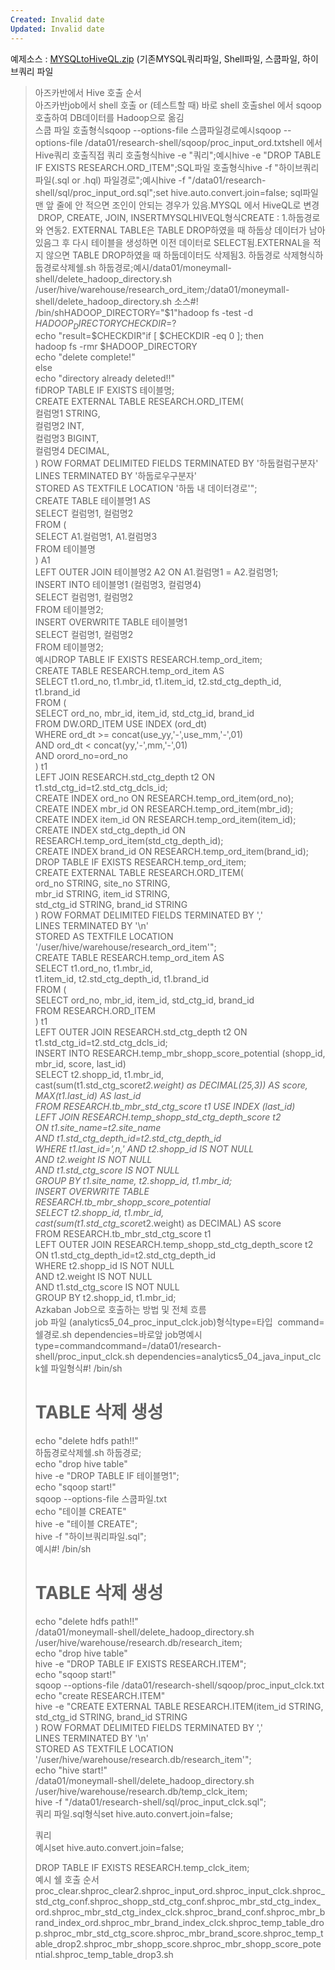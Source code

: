 ```yaml
---
Created: Invalid date
Updated: Invalid date
---
```

예제소스 : [MYSQLtoHiveQL.zip](http://wiki.moneymall.ssgadm.com:8010/download/attachments/1836918/MYSQLtoHiveQL.zip?version=1&modificationDate=1410744891000&api=v2) (기존MYSQL쿼리파일, Shell파일, 스쿱파일, 하이브쿼리 파일

> 아즈카반에서 Hive 호출 순서   
> 아즈카반job에서 shell 호출 or (테스트할 때) 바로 shell 호출shel 에서 sqoop 호출하여 DB데이터를 Hadoop으로 옮김  
> 스쿱 파일 호출형식sqoop --options-file 스쿱파일경로예시sqoop --options-file /data01/research-shell/sqoop/proc_input_ord.txtshell 에서 Hive쿼리 호출직접 쿼리 호출형식hive -e "쿼리";예시hive -e "DROP TABLE IF EXISTS RESEARCH.ORD_ITEM";SQL파일 호출형식hive -f "하이브쿼리파일(.sql or .hql) 파일경로";예시hive -f "/data01/research-shell/sql/proc_input_ord.sql";set hive.auto.convert.join=false; sql파일 맨 앞 줄에 안 적으면 조인이 안되는 경우가 있음.MYSQL 에서 HiveQL로 변경  
>  DROP, CREATE, JOIN, INSERTMYSQLHIVEQL형식CREATE : 1.하둡경로와 연동2. EXTERNAL TABLE은 TABLE DROP하였을 때 하둡상 데이터가 남아 있음그 후 다시 테이블을 생성하면 이전 데이터로 SELECT됨.EXTERNAL을 적지 않으면 TABLE DROP하였을 때 하둡데이터도 삭제됨3. 하둡경로 삭제형식하둡경로삭제쉘.sh 하둡경로;예시/data01/moneymall-shell/delete_hadoop_directory.sh /user/hive/warehouse/research_ord_item;/data01/moneymall-shell/delete_hadoop_directory.sh 소스#! /bin/shHADOOP_DIRECTORY="$1"hadoop fs -test -d $HADOOP_DIRECTORYCHECKDIR=$?  
> echo "result=$CHECKDIR"if [ $CHECKDIR -eq 0 ]; then  
> hadoop fs -rmr $HADOOP_DIRECTORY  
> echo "delete complete!"  
> else  
> echo "directory already deleted!!"  
> fiDROP TABLE IF EXISTS 테이블명;  
> CREATE EXTERNAL TABLE RESEARCH.ORD_ITEM(  
> 컬럼명1 STRING,  
> 컬럼명2 INT,  
> 컬럼명3 BIGINT,  
> 컬럼명4 DECIMAL,  
> ) ROW FORMAT DELIMITED FIELDS TERMINATED BY '하둡컬럼구분자'  
> LINES TERMINATED BY '하둡로우구분자'  
> STORED AS TEXTFILE LOCATION '하둡 내 데이터경로'";  
> CREATE TABLE 테이블명1 AS  
> SELECT 컬럼명1, 컬럼명2  
> FROM (  
> SELECT A1.컬럼명1, A1.컬럼명3  
> FROM 테이블명  
> ) A1  
> LEFT OUTER JOIN 테이블명2 A2 ON A1.컬럼명1 = A2.컬럼명1;  
> INSERT INTO 테이블명1 (컬럼명3, 컬럼명4)  
> SELECT 컬럼명1, 컬럼명2  
> FROM 테이블명2;  
> INSERT OVERWRITE TABLE 테이블명1  
> SELECT 컬럼명1, 컬럼명2  
> FROM 테이블명2;  
> 예시DROP TABLE IF EXISTS RESEARCH.temp_ord_item;  
> CREATE TABLE RESEARCH.temp_ord_item AS  
> SELECT t1.ord_no, t1.mbr_id, t1.item_id, t2.std_ctg_depth_id, t1.brand_id  
> FROM (  
> SELECT ord_no, mbr_id, item_id, std_ctg_id, brand_id  
> FROM DW.ORD_ITEM USE INDEX (ord_dt)  
> WHERE ord_dt >= concat(use_yy,'-',use_mm,'-',01)  
> AND ord_dt < concat(yy,'-',mm,'-',01)  
> AND orord_no=ord_no  
> ) t1  
> LEFT JOIN RESEARCH.std_ctg_depth t2 ON t1.std_ctg_id=t2.std_ctg_dcls_id;  
> CREATE INDEX ord_no ON RESEARCH.temp_ord_item(ord_no);  
> CREATE INDEX mbr_id ON RESEARCH.temp_ord_item(mbr_id);  
> CREATE INDEX item_id ON RESEARCH.temp_ord_item(item_id);  
> CREATE INDEX std_ctg_depth_id ON RESEARCH.temp_ord_item(std_ctg_depth_id);  
> CREATE INDEX brand_id ON RESEARCH.temp_ord_item(brand_id);  
> DROP TABLE IF EXISTS RESEARCH.temp_ord_item;  
> CREATE EXTERNAL TABLE RESEARCH.ORD_ITEM(  
> ord_no STRING, site_no STRING,  
> mbr_id STRING, item_id STRING,  
> std_ctg_id STRING, brand_id STRING  
> ) ROW FORMAT DELIMITED FIELDS TERMINATED BY ','  
> LINES TERMINATED BY '\n'  
> STORED AS TEXTFILE LOCATION '/user/hive/warehouse/research_ord_item'";  
> CREATE TABLE RESEARCH.temp_ord_item AS  
> SELECT t1.ord_no, t1.mbr_id,  
> t1.item_id, t2.std_ctg_depth_id, t1.brand_id  
> FROM (  
> SELECT ord_no, mbr_id, item_id, std_ctg_id, brand_id  
> FROM RESEARCH.ORD_ITEM  
> ) t1  
> LEFT OUTER JOIN RESEARCH.std_ctg_depth t2 ON t1.std_ctg_id=t2.std_ctg_dcls_id;  
> INSERT INTO RESEARCH.temp_mbr_shopp_score_potential (shopp_id, mbr_id, score, last_id)  
> SELECT t2.shopp_id, t1.mbr_id,  
> cast(sum(t1.std_ctg_score*t2.weight) as DECIMAL(25,3)) AS score,  
> MAX(t1.last_id) AS last_id  
> FROM RESEARCH.tb_mbr_std_ctg_score t1 USE INDEX (last_id)  
> LEFT JOIN RESEARCH.temp_shopp_std_ctg_depth_score t2  
> ON t1.site_name=t2.site_name  
> AND t1.std_ctg_depth_id=t2.std_ctg_depth_id  
> WHERE t1.last_id=',n,' AND t2.shopp_id IS NOT NULL  
> AND t2.weight IS NOT NULL  
> AND t1.std_ctg_score IS NOT NULL  
> GROUP BY t1.site_name, t2.shopp_id, t1.mbr_id;  
> INSERT OVERWRITE TABLE RESEARCH.tb_mbr_shopp_score_potential  
> SELECT t2.shopp_id, t1.mbr_id,  
> cast(sum(t1.std_ctg_score*t2.weight) as DECIMAL) AS score  
> FROM RESEARCH.tb_mbr_std_ctg_score t1  
> LEFT OUTER JOIN RESEARCH.temp_shopp_std_ctg_depth_score t2  
> ON t1.std_ctg_depth_id=t2.std_ctg_depth_id  
> WHERE t2.shopp_id IS NOT NULL  
> AND t2.weight IS NOT NULL  
> AND t1.std_ctg_score IS NOT NULL  
> GROUP BY t2.shopp_id, t1.mbr_id;  
> Azkaban Job으로 호출하는 방법 및 전체 흐름  
> job 파일 (analytics5_04_proc_input_clck.job)형식type=타입  command=쉘경로.sh dependencies=바로앞 job명예시type=commandcommand=/data01/research-shell/proc_input_clck.sh dependencies=analytics5_04_java_input_clck쉘 파일형식#! /bin/sh  
> # TABLE 삭제 생성  
> echo "delete hdfs path!!"  
> 하둡경로삭제쉘.sh 하둡경로;  
> echo "drop hive table"  
> hive -e "DROP TABLE IF 테이블명1";  
> echo "sqoop start!"  
> sqoop --options-file 스쿱파일.txt  
> echo "테이블 CREATE"  
> hive -e "테이블 CREATE";  
> hive -f "하이브쿼리파일.sql";  
> 예시#! /bin/sh  
> # TABLE 삭제 생성  
> echo "delete hdfs path!!"  
> /data01/moneymall-shell/delete_hadoop_directory.sh /user/hive/warehouse/research.db/research_item;  
> echo "drop hive table"  
> hive -e "DROP TABLE IF EXISTS RESEARCH.ITEM";  
> echo "sqoop start!"  
> sqoop --options-file /data01/research-shell/sqoop/proc_input_clck.txt  
> echo "create RESEARCH.ITEM"  
> hive -e "CREATE EXTERNAL TABLE RESEARCH.ITEM(item_id STRING, std_ctg_id STRING, brand_id STRING  
> ) ROW FORMAT DELIMITED FIELDS TERMINATED BY ','  
> LINES TERMINATED BY '\n'  
> STORED AS TEXTFILE LOCATION '/user/hive/warehouse/research.db/research_item'";  
> echo "hive start!"  
> /data01/moneymall-shell/delete_hadoop_directory.sh /user/hive/warehouse/research.db/temp_clck_item;  
> hive -f "/data01/research-shell/sql/proc_input_clck.sql";  
> 쿼리 파일.sql형식set hive.auto.convert.join=false;  
>   
> 쿼리  
> 예시set hive.auto.convert.join=false;  
>   
> DROP TABLE IF EXISTS RESEARCH.temp_clck_item;  
> 예시 쉘 호출 순서proc_clear.shproc_clear2.shproc_input_ord.shproc_input_clck.shproc_std_ctg_conf.shproc_shopp_std_ctg_conf.shproc_mbr_std_ctg_index_ord.shproc_mbr_std_ctg_index_clck.shproc_brand_conf.shproc_mbr_brand_index_ord.shproc_mbr_brand_index_clck.shproc_temp_table_drop.shproc_mbr_std_ctg_score.shproc_mbr_brand_score.shproc_temp_table_drop2.shproc_mbr_shopp_score.shproc_mbr_shopp_score_potential.shproc_temp_table_drop3.sh